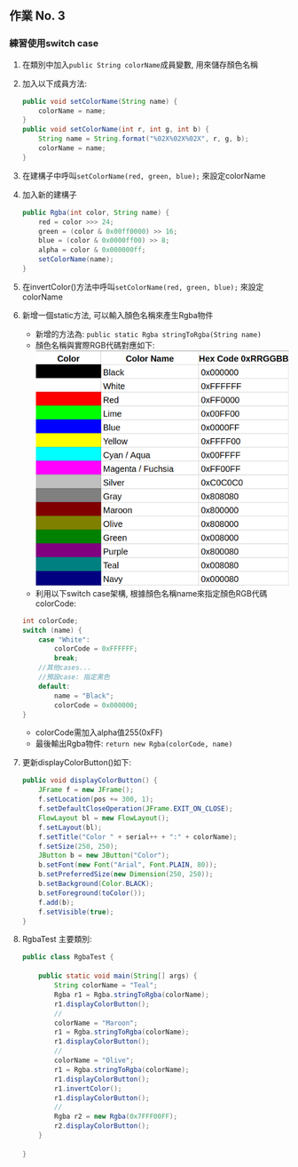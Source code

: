## 作業 No. 3

### 練習使用switch case

1. 在類別中加入`public String colorName`成員變數, 用來儲存顏色名稱
2. 加入以下成員方法:

	```java
	public void setColorName(String name) {
		colorName = name;
	}
	public void setColorName(int r, int g, int b) {
		String name = String.format("%02X%02X%02X", r, g, b);
		colorName = name;
	}
	```

3. 在建構子中呼叫`setColorName(red, green, blue);` 來設定colorName
4. 加入新的建構子 

	```java
	public Rgba(int color, String name) {
		red = color >>> 24;
		green = (color & 0x00ff0000) >> 16; 
		blue = (color & 0x0000ff00) >> 8;
		alpha = color & 0x000000ff;
		setColorName(name);
	}
	```

5. 在invertColor()方法中呼叫`setColorName(red, green, blue);` 來設定colorName
6. 新增一個static方法, 可以輸入顏色名稱來產生Rgba物件

   - 新增的方法為: `public static Rgba stringToRgba(String name)`
   - 顏色名稱與實際RGB代碼對應如下: ![color codes](colors.png)
   - 利用以下switch case架構, 根據顏色名稱name來指定顏色RGB代碼colorCode:
   
	```java
	int colorCode;
	switch (name) {
		case "White":
			colorCode = 0xFFFFFF;
			break;
		//其他cases...
		//預設case: 指定黑色
		default:
			name = "Black";
			colorCode = 0x000000;
	}
	```
   
   - colorCode需加入alpha值255(0xFF)
   - 最後輸出Rgba物件: `return new Rgba(colorCode, name)`
   
7. 更新displayColorButton()如下:

	```java
	public void displayColorButton() {
		JFrame f = new JFrame();
		f.setLocation(pos += 300, 1);
		f.setDefaultCloseOperation(JFrame.EXIT_ON_CLOSE);
		FlowLayout bl = new FlowLayout();
		f.setLayout(bl);
		f.setTitle("Color " + serial++ + ":" + colorName);
		f.setSize(250, 250);
		JButton b = new JButton("Color");
		b.setFont(new Font("Arial", Font.PLAIN, 80));
		b.setPreferredSize(new Dimension(250, 250));
		b.setBackground(Color.BLACK);
		b.setForeground(toColor());
		f.add(b);
		f.setVisible(true);
	}
	```

8. RgbaTest 主要類別:

	```java
	public class RgbaTest {

		public static void main(String[] args) {
			String colorName = "Teal";
			Rgba r1 = Rgba.stringToRgba(colorName);
			r1.displayColorButton();
			//
			colorName = "Maroon";
			r1 = Rgba.stringToRgba(colorName);
			r1.displayColorButton();
			//
			colorName = "Olive";
			r1 = Rgba.stringToRgba(colorName);
			r1.displayColorButton();
			r1.invertColor();
			r1.displayColorButton();
			//
			Rgba r2 = new Rgba(0x7FFF00FF);
			r2.displayColorButton();
		}

	}
	```
